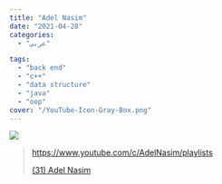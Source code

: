 ```yaml
---
title: "Adel Nasim"
date: "2021-04-28"
categories:
  - "عربي"

tags:
  - "back end"
  - "c++"
  - "data structure"
  - "java"
  - "oop"
cover: "/YouTube-Icon-Gray-Box.png"
---
```


![](https://yt3.ggpht.com/ytc/AAUvwng1Ph3BupuwlC8e9GRH2MCYZMcTEHV1nA182iZGXA=s176-c-k-c0x00ffffff-no-rj)

> https://www.youtube.com/c/AdelNasim/playlists
>
> [(31) Adel Nasim ](https://www.youtube.com/c/AdelNasim/playlists)
